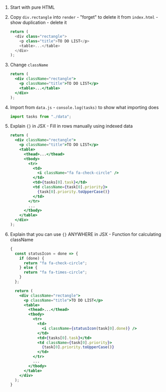 1. Start with pure HTML
2. Copy `div.rectangle` into `render` - "forget" to delete it from `index.html` - show duplication - delete it

   ```javascript
   return (
     <div class="rectangle">
       <p class="title">TO DO LIST</p>
       <table>...</table>
     </div>
   );
   ```

3. Change `className`

   ```jsx
   return (
     <div className="rectangle">
       <p className="title">TO DO LIST</p>
       <table>...</table>
     </div>
   );
   ```

4. Import from `data.js` - `console.log(tasks)` to show what importing does

   ```javascript
   import tasks from "./data";
   ```

5. Explain `{}` in JSX - Fill in rows manually using indexed data

   ```jsx
   return (
     <div className="rectangle">
       <p className="title">TO DO LIST</p>
       <table>
         <thead>...</thead>
         <tbody>
           <tr>
             <td>
               <i className="fa fa-check-circle" />
             </td>
             <td>{tasks[0].task}</td>
             <td className={task[0].priority}>
               {task[0].priority.toUpperCase()}
             </td>
           </tr>
           ...
         </tbody>
       </table>
     </div>
   );
   ```

6. Explain that you can use `{}` ANYWHERE in JSX - Function for calculating className

   ```jsx
   {
     const statusIcon = done => {
       if (done) {
         return "fa fa-check-circle";
       } else {
         return "fa fa-times-circle";
       }
     };

     return (
       <div className="rectangle">
         <p className="title">TO DO LIST</p>
         <table>
           <thead>...</thead>
           <tbody>
             <tr>
               <td>
                 <i className={statusIcon(task[0].done)} />
               </td>
               <td>{tasks[0].task}</td>
               <td className={task[0].priority}>
                 {task[0].priority.toUpperCase()}
               </td>
             </tr>
             ...
           </tbody>
         </table>
       </div>
     );
   }
   ```
